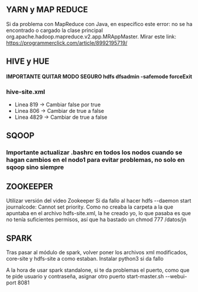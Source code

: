 
## YARN y MAP REDUCE
Si da problema con MapReduce con Java, en especifico este error: no se ha encontrado o cargado la clase principal org.apache.hadoop.mapreduce.v2.app.MRAppMaster. Mirar este link:
https://programmerclick.com/article/8992195719/

## HIVE y HUE

#### IMPORTANTE QUITAR MODO SEGURO hdfs dfsadmin -safemode forceExit


### hive-site.xml
- Linea 819 -> Cambiar false por true
- Linea 806 -> Cambiar de true a false
- Linea 4829 -> Cambiar de true a false

## SQOOP

### Importante actualizar .bashrc en todos los nodos cuando se hagan cambios en el nodo1 para evitar problemas, no solo en sqoop sino siempre

## ZOOKEEPER
Utilizar versión del video Zookeeper
Si da fallo al hacer hdfs --daemon start journalcode: Cannot set priority. Como no creaba la carpeta a la que apuntaba en el archivo hdfs-site.xml, la he creado yo,
lo que pasaba es que no tenía suficientes permisos, así que ha bastado un chmod 777 /datos/jn

## SPARK
Tras pasar al módulo de spark, volver poner los archivos xml modificados, core-site y hdfs-site a como estaban.
Instalar python3 si da fallo 

A la hora de usar spark standalone, si te da problemas el puerto, como que te pide usuario y contraseña, asignar otro puerto
start-master.sh --webui-port 8081


